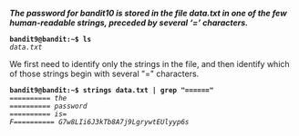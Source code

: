***The password for bandit10 is stored in the file data.txt in one of the few human-readable strings, preceded by several ‘=’ characters.***  

**`bandit9@bandit:~$ ls`**  
*`data.txt`*  

We first need to identify only the strings in the file, and then identify which of those strings begin with several "=" characters.

**`bandit9@bandit:~$ strings data.txt | grep "======"`**  
*`========== the`*  
*`========== password`*  
*`========== is=`*  
*`F========== G7w8LIi6J3kTb8A7j9LgrywtEUlyyp6s`*  
